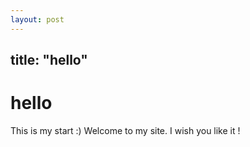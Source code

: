 ```yaml
---
layout: post
---
```

title:  "hello"
---
# hello
This is my start :) Welcome to my site. I wish you like it !
